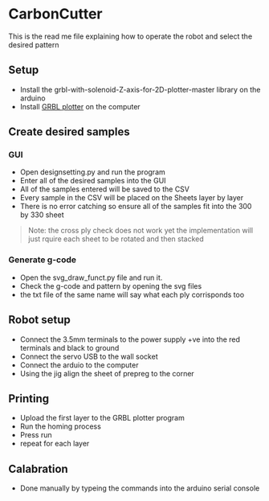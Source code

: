 # CarbonCutter

This is the read me file explaining how to operate the robot and select the desired pattern

## Setup

- Install the grbl-with-solenoid-Z-axis-for-2D-plotter-master library on the arduino
- Install [GRBL plotter](https://grbl-plotter.de/) on the computer

## Create desired samples

### GUI

- Open designsetting.py and run the program
- Enter all of the desired samples into the GUI
- All of the samples entered will be saved to the CSV
- Every sample in the CSV will be placed on the Sheets layer by layer
- There is no error catching so ensure all of the samples fit into the 300 by 330 sheet

> Note: the cross ply check does not work yet the implementation will just rquire each sheet to be rotated and then stacked

### Generate g-code

- Open the svg_draw_funct.py file and run it.
- Check the g-code and pattern by opening the svg files
- the txt file of the same name will say what each ply corrisponds too

## Robot setup 

- Connect the 3.5mm terminals to the power supply +ve into the red terminals and black to ground
- Connect the servo USB to the wall socket
- Connect the arduio to the computer
- Using the jig align the sheet of prepreg to the corner

## Printing

- Upload the first layer to the GRBL plotter program
- Run the homing process
- Press run
- repeat for each layer

## Calabration
- Done manually by typeing the commands into the arduino serial console
